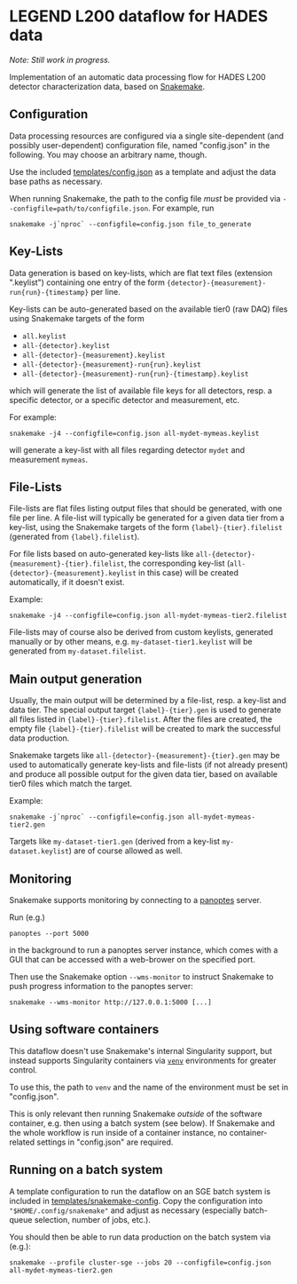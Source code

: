 # LEGEND L200 dataflow for HADES data

*Note: Still work in progress.*

Implementation of an automatic data processing flow for HADES L200
detector characterization data, based on
[Snakemake](https://snakemake.readthedocs.io/).


## Configuration

Data processing resources are configured via a single site-dependent (and
possibly user-dependent) configuration file, named "config.json" in the
following. You may choose an arbitrary name, though.

Use the included [templates/config.json](templates/config.json) as a template
and adjust the data base paths as necessary.

When running Snakemake, the path to the config file *must* be provided via
`--configfile=path/to/configfile.json`. For example, run

```shell
snakemake -j`nproc` --configfile=config.json file_to_generate
```


## Key-Lists

Data generation is based on key-lists, which are flat text files
(extension ".keylist") containing one entry of the form
`{detector}-{measurement}-run{run}-{timestamp}` per line.

Key-lists can be auto-generated based on the available tier0 (raw DAQ) files
using Snakemake targets of the form

* `all.keylist`
* `all-{detector}.keylist`
* `all-{detector}-{measurement}.keylist`
* `all-{detector}-{measurement}-run{run}.keylist`
* `all-{detector}-{measurement}-run{run}-{timestamp}.keylist`

which will generate the list of available file keys for all detectors, resp.
a specific detector, or a specific detector and measurement, etc.

For example:

```shell
snakemake -j4 --configfile=config.json all-mydet-mymeas.keylist
```

will generate a key-list with all files regarding detector `mydet` and
measurement `mymeas`.


## File-Lists

File-lists are flat files listing output files that should be generated,
with one file per line. A file-list will typically be generated for a given
data tier from a key-list, using the Snakemake targets of the form
`{label}-{tier}.filelist` (generated from `{label}.filelist`).

For file lists based on auto-generated key-lists like
`all-{detector}-{measurement}-{tier}.filelist`, the corresponding key-list
(`all-{detector}-{measurement}.keylist` in this case) will be created
automatically, if it doesn't exist.

Example:

```shell
snakemake -j4 --configfile=config.json all-mydet-mymeas-tier2.filelist
```

File-lists may of course also be derived from custom keylists, generated
manually or by other means, e.g. `my-dataset-tier1.keylist` will be
generated from `my-dataset.filelist`.


## Main output generation

Usually, the main output will be determined by a file-list, resp. a key-list
and data tier. The special output target `{label}-{tier}.gen` is used to
generate all files listed in `{label}-{tier}.filelist`. After the files
are created, the empty file `{label}-{tier}.filelist` will be created to
mark the successful data production.

Snakemake targets like `all-{detector}-{measurement}-{tier}.gen` may be used
to automatically generate key-lists and file-lists (if not already present)
and produce all possible output for the given data tier, based on available
tier0 files which match the target.

Example:

```shell
snakemake -j`nproc` --configfile=config.json all-mydet-mymeas-tier2.gen
```

Targets like `my-dataset-tier1.gen` (derived from a key-list
`my-dataset.keylist`) are of course allowed as well.


## Monitoring

Snakemake supports monitoring by connecting to a
[panoptes](https://github.com/panoptes-organization/panoptes) server.

Run (e.g.)

```shell
panoptes --port 5000

```

in the background to run a panoptes server instance, which comes with a
GUI that can be accessed with a web-brower on the specified port.

Then use the Snakemake option `--wms-monitor` to instruct Snakemake to push
progress information to the panoptes server:

```shell
snakemake --wms-monitor http://127.0.0.1:5000 [...]
```

## Using software containers

This dataflow doesn't use Snakemake's internal Singularity support, but
instead supports Singularity containers via
[`venv`](https://github.com/oschulz/singularity-venv) environments
for greater control.

To use this, the path to `venv` and the name of the environment must be set
in "config.json".

This is only relevant then running Snakemake *outside* of the software
container, e.g. then using a batch system (see below). If Snakemake
and the whole workflow is run inside of a container instance, no
container-related settings in "config.json" are required.


## Running on a batch system

A template configuration to run the dataflow on an SGE batch system is
included in [templates/snakemake-config](templates/snakemake-config).
Copy the configuration into `"$HOME/.config/snakemake"` and adjust as
necessary (especially batch-queue selection, number of jobs, etc.).

You should then be able to run data production on the batch system via
(e.g.):

```shell
snakemake --profile cluster-sge --jobs 20 --configfile=config.json all-mydet-mymeas-tier2.gen
```

